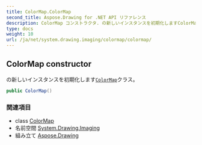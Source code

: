 ```yaml
---
title: ColorMap.ColorMap
second_title: Aspose.Drawing for .NET API リファレンス
description: ColorMap コンストラクタ. の新しいインスタンスを初期化しますColorMapクラス
type: docs
weight: 10
url: /ja/net/system.drawing.imaging/colormap/colormap/
---
```

## ColorMap constructor

の新しいインスタンスを初期化します[`ColorMap`](../)クラス。

```csharp
public ColorMap()
```

### 関連項目

* class [ColorMap](../)
* 名前空間 [System.Drawing.Imaging](../../colormap/)
* 組み立て [Aspose.Drawing](../../../)


